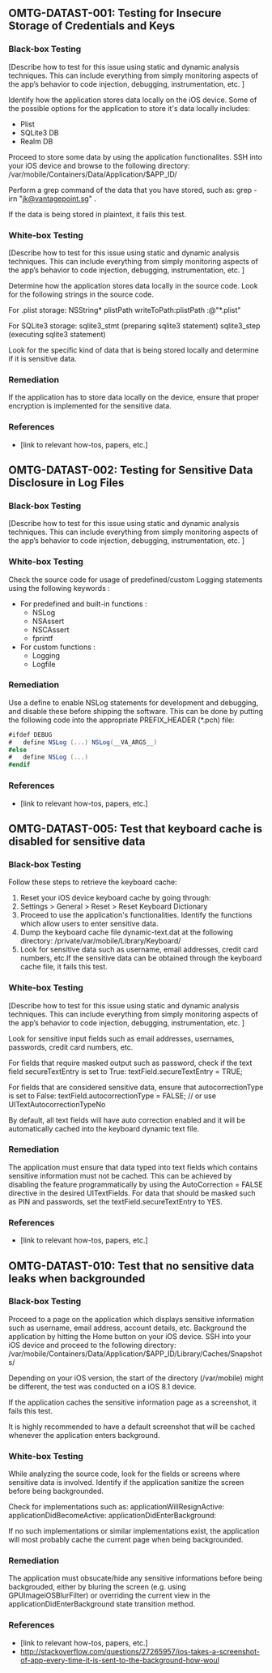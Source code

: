 ## <a name="OMTG-DATAST-001"></a>OMTG-DATAST-001: Testing for Insecure Storage of Credentials and Keys 

### Black-box Testing

[Describe how to test for this issue using static and dynamic analysis techniques. This can include everything from simply monitoring aspects of the app’s behavior to code injection, debugging, instrumentation, etc. ]

Identify how the application stores data locally on the iOS device.
Some of the possible options for the application to store it's data locally includes:
- Plist
- SQLite3 DB
- Realm DB

Proceed to store some data by using the application functionalites. SSH into your iOS device and browse to the following directory: /var/mobile/Containers/Data/Application/$APP_ID/

Perform a grep command of the data that you have stored, such as:
grep -irn "jk@vantagepoint.sg" .

If the data is being stored in plaintext, it fails this test.

### White-box Testing

[Describe how to test for this issue using static and dynamic analysis techniques. This can include everything from simply monitoring aspects of the app’s behavior to code injection, debugging, instrumentation, etc. ]

Determine how the application stores data locally in the source code.
Look for the following strings in the source code.

For .plist storage:
NSString* plistPath
writeToPath:plistPath
:@"\*.plist"

For SQLite3 storage:
sqlite3_stmt (preparing sqlite3 statement)
sqlite3_step (executing sqlite3 statement)

Look for the specific kind of data that is being stored locally and determine if it is sensitive data.


### Remediation

If the application has to store data locally on the device, ensure that proper encryption is implemented for the sensitive data.


### References

 - [link to relevant how-tos, papers, etc.]


## <a name="OMTG-DATAST-002"></a>OMTG-DATAST-002: Testing for Sensitive Data Disclosure in Log Files


### Black-box Testing

[Describe how to test for this issue using static and dynamic analysis techniques. This can include everything from simply monitoring aspects of the app’s behavior to code injection, debugging, instrumentation, etc. ]

### White-box Testing

Check the source code for usage of predefined/custom Logging statements using the following keywords :
* For predefined and built-in functions :
  * NSLog
  * NSAssert
  * NSCAssert
  * fprintf
* For custom functions :
  * Logging
  * Logfile
  
### Remediation

Use a define to enable NSLog statements for development and debugging, and disable these before shipping the software. This can be done by putting the following code into the appropriate PREFIX_HEADER (*.pch) file:

```C#
#ifdef DEBUG
#   define NSLog (...) NSLog(__VA_ARGS__)
#else
#   define NSLog (...)
#endif
```

### References

- [link to relevant how-tos, papers, etc.]


## <a name="OMTG-DATAST-005"></a>OMTG-DATAST-005: Test that keyboard cache is disabled for sensitive data


### Black-box Testing

Follow these steps to retrieve the keyboard cache:

1. Reset your iOS device keyboard cache by going through:
2. Settings > General > Reset > Reset Keyboard Dictionary
3. Proceed to use the application's functionalities. Identify the functions which allow users to enter sensitive data.
4. Dump the keyboard cache file dynamic-text.dat at the following directory: /private/var/mobile/Library/Keyboard/
5. Look for sensitive data such as username, email addresses, credit card numbers, etc.If the sensitive data can be obtained through the keyboard cache file, it fails this test.

### White-box Testing

[Describe how to test for this issue using static and dynamic analysis techniques. This can include everything from simply monitoring aspects of the app’s behavior to code injection, debugging, instrumentation, etc. ]

Look for sensitive input fields such as email addresses, usernames, passwords, credit card numbers, etc.

For fields that require masked output such as password, check if the text field secureTextEntry is set to True:    textField.secureTextEntry = TRUE;

For fields that are considered sensitive data, ensure that autocorrectionType is set to False:
textField.autocorrectionType = FALSE; // or use  UITextAutocorrectionTypeNo

By default, all text fields will have auto correction enabled and it will be automatically cached into the keyboard dynamic text file.

### Remediation

The application must ensure that data typed into text fields which contains sensitive information must not be cached. This can be achieved by disabling the feature programmatically by using the AutoCorrection = FALSE directive in the desired UITextFields. For data that should be masked such as PIN and passwords, set the textField.secureTextEntry to YES.

### References

- [link to relevant how-tos, papers, etc.]


## <a name="OMTG-DATAST-010"></a>OMTG-DATAST-010: Test that no sensitive data leaks when backgrounded


### Black-box Testing

Proceed to a page on the application which displays sensitive information such as username, email address, account details, etc. Background the application by hitting the Home button on your iOS device. SSH into your iOS device and proceed to the following directory:
/var/mobile/Containers/Data/Application/$APP_ID/Library/Caches/Snapshots/

Depending on your iOS version, the start of the directory (/var/mobile) might be different, the test was conducted on a iOS 8.1 device.

If the application caches the sensitive information page as a screenshot, it fails this test.

It is highly recommended to have a default screenshot that will be cached whenever the application enters background.

### White-box Testing

While analyzing the source code, look for the fields or screens where sensitive data is involved. Identify if the application sanitize the screen before being backgrounded.

Check for implementations such as:
applicationWillResignActive:
applicationDidBecomeActive:
applicationDidEnterBackground:

If no such implementations or similar implementations exist, the application will most probably cache the current page when being backgrounded.

### Remediation

The application must obsucate/hide any sensitive informations before being backgrouded, either by bluring the screen (e.g. using GPUImageiOSBlurFilter) or overriding the current view in the applicationDidEnterBackground state transition method.

### References

- [link to relevant how-tos, papers, etc.]
- http://stackoverflow.com/questions/27265957/ios-takes-a-screenshot-of-app-every-time-it-is-sent-to-the-background-how-woul



